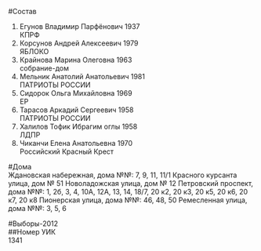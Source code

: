 #Состав  
1. Егунов Владимир Парфёнович 1937  
    КПРФ  
2. Корсунов Андрей Алексеевич 1979  
    ЯБЛОКО  
3. Крайнова Марина Олеговна 1963  
    собрание-дом  
4. Мельник Анатолий Анатольевич 1981  
    ПАТРИОТЫ РОССИИ  
5. Сидорок Ольга Михайловна 1969  
    ЕР  
6. Тарасов Аркадий Сергеевич 1958  
    ПАТРИОТЫ РОССИИ  
7. Халилов Тофик Ибрагим оглы 1958  
    ЛДПР  
8. Чиканчи Елена Анатольевна 1970  
    Российский Красный Крест  
  
#Дома  
Ждановская набережная, дома №№: 7, 9, 11, 11/1 Красного курсанта улица, дом № 51 Новоладожская улица, дом № 12 Петровский проспект, дома №№: 1, 2б, 3, 4, 10А, 12А, 13, 14, 18/7, 20 к2, 20 к3, 20 к5, 20 к6, 20 к7, 20 к8 Пионерская улица, дома №№: 46, 48, 50 Ремесленная улица, дома №№: 3, 5, 6  
  
#Выборы-2012  
##Номер УИК  
1341  
